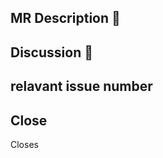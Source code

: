 ## MR Description :page_facing_up: 
<!-- 무엇을 한 것인지 설명을 쓸 것, 글 or 글 + 사진 가능 -->


## Discussion :speech_balloon: 
<!-- 우려사항 or 논의했으면 하는 것을 쓸 것 -->

## relavant issue number

<!-- 관련된 이슈 넘버가 있으면 이곳에 기입해주세요 -->
<!-- - 이슈번호 -->

## Close

<!-- 완료할 지라 이슈번호를 기입해주세요. -->
<!-- Closes 이슈번호 -->

Closes 
